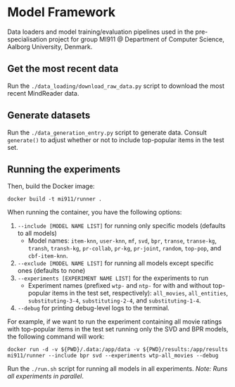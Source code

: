 # Model Framework 

Data loaders and model training/evaluation pipelines used in the pre-specialisation project for group MI911 @ Department of Computer Science, Aalborg University, Denmark.

## Get the most recent data

Run the `./data_loading/download_raw_data.py` script to download the most recent MindReader data.

## Generate datasets
Run the `./data_generation_entry.py` script to generate data. Consult `generate()` to adjust whether or not to include top-popular items in the test set.

## Running the experiments
Then, build the Docker image: 
```
docker build -t mi911/runner .
```
When running the container, you have the following options: 
1. `--include [MODEL NAME LIST]` for running only specific models (defaults to all models)
    - Model names: `item-knn`, `user-knn`, `mf`, `svd`, `bpr`, `transe`, `transe-kg`, `transh`, `transh-kg`, `pr-collab`, `pr-kg`, `pr-joint`, `random`, `top-pop`, and `cbf-item-knn`.
2. `--exclude [MODEL NAME LIST]` for running all models except specific ones (defaults to none)
3. `--experiments [EXPERIMENT NAME LIST]` for the experiments to run
    - Experiment names (prefixed `wtp-` and `ntp-` for with and without top-popular items in the test set, respectively): `all_movies`, `all_entities`, `substituting-3-4`, `substituting-2-4`, and `substituting-1-4`.
4. `--debug` for printing debug-level logs to the terminal.

For example, if we want to run the experiment containing all movie ratings with top-popular items in the test set running only the SVD and BPR models, the following command will work:
``` 
docker run -d -v ${PWD}/.data:/app/data -v ${PWD}/results:/app/results mi911/runner --include bpr svd --experiments wtp-all_movies --debug
```

Run the `./run.sh` script for running all models in all experiments. *Note: Runs all experiments in parallel*.